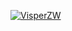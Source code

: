 [![VisperZW](https://readme-typing-svg.demolab.com/?lines=First+line+of+text;Second+line+of+text)](https://git.io/typing-svg)
